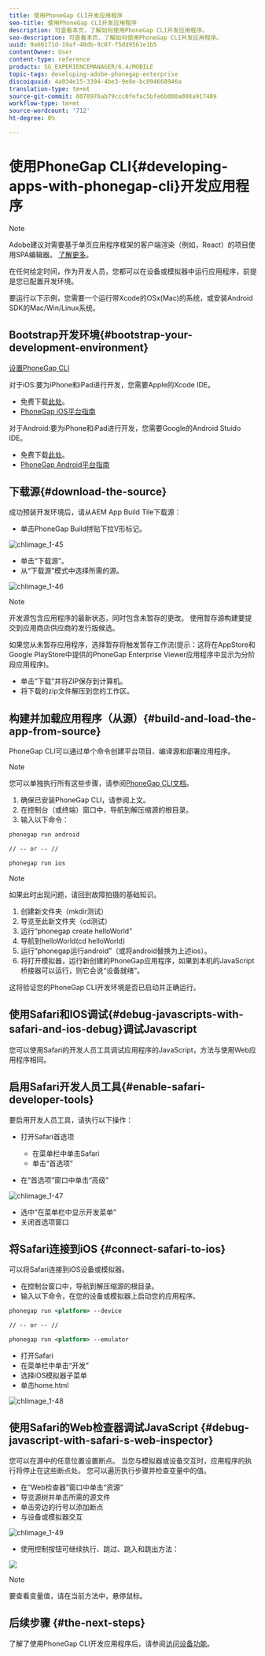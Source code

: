 ```yaml
---
title: 使用PhoneGap CLI开发应用程序
seo-title: 使用PhoneGap CLI开发应用程序
description: 可查看本页，了解如何使用PhoneGap CLI开发应用程序。
seo-description: 可查看本页，了解如何使用PhoneGap CLI开发应用程序。
uuid: 9a66171d-19af-40db-9c07-f5dd9561e1b5
contentOwner: User
content-type: reference
products: SG_EXPERIENCEMANAGER/6.4/MOBILE
topic-tags: developing-adobe-phonegap-enterprise
discoiquuid: 4a034e15-3394-4be3-9e8e-bc894668946a
translation-type: tm+mt
source-git-commit: 8078976ab79ccc0fefac5bfe6b000a008a917489
workflow-type: tm+mt
source-wordcount: '712'
ht-degree: 0%

---
```



# 使用PhoneGap CLI{#developing-apps-with-phonegap-cli}开发应用程序

>[!NOTE]
>
>Adobe建议对需要基于单页应用程序框架的客户端渲染（例如，React）的项目使用SPA编辑器。 [了解更多](/help/sites-developing/spa-overview.md)。

在任何给定时间，作为开发人员，您都可以在设备或模拟器中运行应用程序，前提是您已配置开发环境。

要运行以下示例，您需要一个运行带Xcode的OSx(Mac)的系统，或安装Android SDK的Mac/Win/Linux系统。

## Bootstrap开发环境{#bootstrap-your-development-environment}

[设置PhoneGap CLI](https://docs.phonegap.com/en/4.0.0/guide_cli_index.md.html#The%20Command-Line%20Interface)

对于iOS:要为iPhone和iPad进行开发，您需要Apple的Xcode IDE。

* 免费下载[此处](https://developer.apple.com/xcode/downloads/)。
* [PhoneGap iOS平台指南](https://docs.phonegap.com/en/4.0.0/guide_platforms_ios_index.md.html#iOS%20Platform%20Guide)

对于Android:要为iPhone和iPad进行开发，您需要Google的Android Stuido IDE。

* 免费下载[此处](https://developer.android.com/sdk/index.html)。
* [PhoneGap Android平台指南](https://docs.phonegap.com/en/4.0.0/guide_platforms_android_index.md.html#Android%20Platform%20Guide)

## 下载源{#download-the-source}

成功预装开发环境后，请从AEM App Build Tile下载源：

* 单击PhoneGap Build拼贴下拉V形标记。

![chlimage_1-45](assets/chlimage_1-45.png)

* 单击“下载源”。
* 从“下载源”模式中选择所需的源。

![chlimage_1-46](assets/chlimage_1-46.png)

>[!NOTE]
>
>开发源包含应用程序的最新状态，同时包含未暂存的更改。 使用暂存源构建要提交到应用商店供应商的发行版候选。
>
>如果您从未暂存应用程序，选择暂存将触发暂存工作流(提示：这将在AppStore和Google PlayStore中提供的PhoneGap Enterprise Viewer应用程序中显示为分阶段应用程序)。

* 单击“下载”并将ZIP保存到计算机。
* 将下载的zip文件解压到您的工作区。

## 构建并加载应用程序（从源）{#build-and-load-the-app-from-source}

PhoneGap CLI可以通过单个命令创建平台项目、编译源和部署应用程序。

>[!NOTE]
>
>您可以单独执行所有这些步骤，请参阅[PhoneGap CLI文档](https://phonegap.com/blog/2014/11/13/phonegap-cli-3-6-3/)。

1. 确保已安装PhoneGap CLI，请参阅上文。
1. 在控制台（或终端）窗口中，导航到解压缩源的根目录。
1. 输入以下命令：

```xml
phonegap run android

// -- or -- //

phonegap run ios
```

>[!NOTE]
>
>如果此时出现问题，请回到故障拍摄的基础知识。
>
>1. 创建新文件夹（mkdir测试）
>1. 导览至此新文件夹（cd测试）
>1. 运行“phonegap create helloWorld”
>1. 导航到helloWorld(cd helloWorld)
>1. 运行“phonegap运行android”（或将android替换为上述ios）。
>1. 将打开模拟器，运行新创建的PhoneGap应用程序，如果到本机的JavaScript桥接器可以运行，则它会说“设备就绪”。

>
>
这将验证您的PhoneGap CLI开发环境是否已启动并正确运行。

## 使用Safari和IOS调试{#debug-javascripts-with-safari-and-ios-debug}调试Javascript

您可以使用Safari的开发人员工具调试应用程序的JavaScript，方法与使用Web应用程序相同。

## 启用Safari开发人员工具{#enable-safari-developer-tools}

要启用开发人员工具，请执行以下操作：

* 打开Safari首选项

   * 在菜单栏中单击Safari
   * 单击“首选项”

* 在“首选项”窗口中单击“高级”

![chlimage_1-47](assets/chlimage_1-47.png)

* 选中“在菜单栏中显示开发菜单”
* 关闭首选项窗口

## 将Safari连接到iOS {#connect-safari-to-ios}

可以将Safari连接到iOS设备或模拟器。

* 在控制台窗口中，导航到解压缩源的根目录。
* 输入以下命令，在您的设备或模拟器上启动您的应用程序。

```xml
phonegap run <platform> --device

// -- or -- //

phonegap run <platform> --emulator
```

* 打开Safari
* 在菜单栏中单击“开发”
* 选择iOS模拟器子菜单
* 单击home.html

![chlimage_1-48](assets/chlimage_1-48.png)

## 使用Safari的Web检查器调试JavaScript {#debug-javascript-with-safari-s-web-inspector}

您可以在源中的任意位置设置断点。 当您与模拟器或设备交互时，应用程序的执行将停止在这些断点处。 您可以遍历执行步骤并检查变量中的值。

* 在“Web检查器”窗口中单击“资源”
* 导览源树并单击所需的源文件
* 单击旁边的行号以添加断点
* 与设备或模拟器交互

![chlimage_1-49](assets/chlimage_1-49.png)

* 使用控制按钮可继续执行、跳过、跳入和跳出方法：

![](do-not-localize/chlimage_1-4.png)

>[!NOTE]
>
>要查看变量值，请在当前方法中，悬停鼠标。

## 后续步骤 {#the-next-steps}

了解了使用PhoneGap CLI开发应用程序后，请参阅[访问设备功能](/help/mobile/phonegap-access-device-features.md)。
